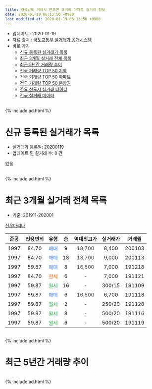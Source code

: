 ```yaml
---
title: 경상남도 거제시 연초면 오비리 아파트 실거래 정보
date: 2020-01-19 06:13:50 +0900
last_modified_at: 2020-01-19 06:13:50 +0900
---
```


* 업데이트 : 2020-01-19
* 자료 출처 : [국토교통부 실거래가 공개시스템](http://rt.molit.go.kr)
* 바로 가기
    * [신규 등록된 실거래가 목록](#신규-등록된-실거래가-목록)
    * [최근 3개월 실거래 전체 목록](#최근-3개월-실거래-전체-목록)
    * [최근 5년간 거래량 추이](#최근-5년간-거래량-추이)
    * [전국 거래량 TOP 50 지역](https://apt-info.github.io/apt-trade-info/최근-3개월-전국에서-가장-거래가-많이-발생한-지역)
    * [전국 거래량 TOP 50 아파트](https://apt-info.github.io/apt-trade-info/최근-3개월-전국에서-가장-거래가-많이-발생한-아파트)
    * [전국 거래량 TOP 50 분양권](https://apt-info.github.io/apt-trade-info/최근-3개월-전국에서-가장-거래가-많이-발생한-분양권)
    * [주요 신도시 실거래 데이터](https://apt-info.github.io/apt-trade-info/주요-신도시)
    * [전국 실거래 데이터](https://apt-info.github.io/apt-trade-info/전국)
<br>
{% include ad.html %}
<br>

# 신규 등록된 실거래가 목록
* 실거래가 등록일: 20200119
* 업데이트 된 실거래 수: 0 건

없음

<br>
{% include ad.html %}
<br>

# 최근 3개월 실거래 전체 목록
* 기준: 201911-202001


[신우마리나](https://search.naver.com/search.naver?query=%EA%B2%BD%EC%83%81%EB%82%A8%EB%8F%84+%EA%B1%B0%EC%A0%9C%EC%8B%9C+%EC%97%B0%EC%B4%88%EB%A9%B4+%EC%98%A4%EB%B9%84%EB%A6%AC+%EC%8B%A0%EC%9A%B0%EB%A7%88%EB%A6%AC%EB%82%98)

|준공|전용면적|유형|층|역대최고가|실거래가|거래월|
|:---:|:---:|:---:|:---:|:---:|:---:|:---:|
|1997|84.70|<span style="color:#4285f3">매매</span>|9|<span style="color:#444444">18,700</span>|8,400|200103|
|1997|84.70|<span style="color:#4285f3">매매</span>|18|<span style="color:#444444">18,700</span>|9,000|200113|
|1997|59.87|<span style="color:#4285f3">매매</span>|8|<span style="color:#444444">16,500</span>|7,000|191218|
|1997|84.70|<span style="color:#ff5a00">전세</span>|6|<span style="color:#444444">-</span>|7,000|191121|
|1997|59.87|<span style="color:#34a853">월세</span>|16|<span style="color:#444444">-</span>|300/15|191109|
|1997|59.87|<span style="color:#4285f3">매매</span>|6|<span style="color:#444444">16,500</span>|6,700|191118|
|1997|59.87|<span style="color:#34a853">월세</span>|2|<span style="color:#444444">-</span>|250/20|191128|
|1997|59.87|<span style="color:#34a853">월세</span>|8|<span style="color:#444444">-</span>|500/20|191116|
|1997|59.87|<span style="color:#34a853">월세</span>|6|<span style="color:#444444">-</span>|500/20|191119|


<br>
{% include ad.html %}
<br>

# 최근 5년간 거래량 추이


<div style="width:100%;">
    <canvas id="deal_progress" height="200"></canvas>
</div>

<script>
new Chart(document.getElementById("deal_progress"), {
    type: 'line',
    data: {
        labels: ['201501','201502','201503','201504','201505','201506','201507','201508','201509','201510','201511','201512','201601','201602','201603','201604','201605','201606','201607','201608','201609','201610','201611','201612','201701','201702','201703','201704','201705','201706','201707','201708','201709','201710','201711','201712','201801','201802','201803','201804','201805','201806','201807','201808','201809','201810','201811','201812','201901','201902','201903','201904','201905','201906','201907','201908','201909','201910','201911','201912','202001'],
        datasets: [{
            label: '매매',
            pointRadius: 1,
            data: [4, 3, 5, 0, 2, 1, 1, 2, 0, 5, 3, 0, 4, 5, 7, 3, 0, 2, 3, 3, 4, 0, 0, 1, 0, 2, 2, 1, 0, 0, 1, 1, 1, 0, 0, 0, 0, 0, 0, 2, 0, 0, 2, 0, 2, 0, 0, 0, 0, 1, 0, 4, 1, 0, 1, 0, 4, 1, 1, 1, 2],
            borderColor: "rgba(255, 201, 14, 1)",
            backgroundColor: "rgba(255, 201, 14, 0.5)",
            fill: false,
            lineTension: 0
        },{
            label: '전월세',
            pointRadius: 1,
            data: [3, 1, 1, 3, 2, 1, 2, 1, 1, 5, 3, 3, 4, 0, 2, 2, 0, 1, 4, 1, 3, 2, 1, 1, 1, 4, 2, 0, 2, 1, 1, 3, 1, 1, 0, 1, 0, 1, 0, 0, 1, 1, 3, 2, 0, 2, 0, 1, 1, 2, 2, 0, 0, 0, 0, 0, 1, 1, 5, 0, 0],
            borderColor: "rgba(0, 141, 185, 1)",
            backgroundColor: "rgba(0, 141, 185, 0.5)",
            fill: false,
            lineTension: 0
        }
        ]
    },
    options: {
        responsive: true,
        title: {
            display: false
        },
        tooltips: {
            mode: 'index',
            intersect: false
        },
        hover: {
            mode: 'nearest',
            intersect: true
        },
        scales: {
            xAxes: [{
                display: true,
                scaleLabel: {
                    display: true,
                    labelString: '년/월'
                }
            }],
            yAxes: [{
                display: true,
                ticks: {
                    suggestedMin: 0,
                },
                scaleLabel: {
                    display: true,
                    labelString: '실거래 수'
                }
            }]
        }
    }
});

</script>


<br>
{% include ad.html %}
<br>


